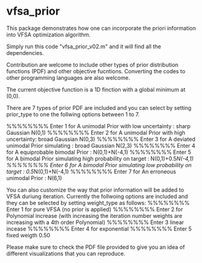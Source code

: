 # vfsa_prior

This package demonstrates how one can incorporate the priori information into VFSA optimization algorithm. 

Simply run this code "vfsa_prior_v02.m" and it will find all the dependencies.

Contribution are welcome to include other types of prior distribution functions (PDF) and other objective fucntions.
Converting the codes to other programming languages are also welcome.

The current objective function is a 1D finction with a global minimum at (0,0).

There are 7 types of prior PDF are included and you can select by setting prior_type to one the follwing options between 1 to 7. 

%%%%%%%% Enter 1 for A unimodal Prior with low uncertainty :  sharp Gaussian N(0,1)
%%%%%%%% Enter 2 for A unimodal Prior with high uncertainty: broad Gaussian N(0,3)
%%%%%%%% Enter 3 for A deviated unimodal Prior simulating : broad Gaussian N(2,3)
%%%%%%%% Enter 4 for A equiprobable bimodal Prior : N(0,1)+N(-4,1)
%%%%%%%% Enter 5 for A bimodal Prior simulating high probability on target : N(0,1)+0.5*N(-4,1)
%%%%%%%% Enter 6 for A bimodal Prior simulating low probability on target : 0.5*N(0,1)+N(-4,1)
%%%%%%%% Enter 7 for An erroneous unimodal Prior  : N(6,1)


You can also customize the way that prior information will be added to VFSA duriung iteration. Currently the follwoing options are included and they can be selected by setting weight_type as follows:
%%%%%%%% Enter 1 for pure VFSA (no prior is applied)
%%%%%%%% Enter 2 for Polynomial increase (with increasing the iteration number weights are increasing with a 4th order Polynomial)
%%%%%%%% Enter 3 linear incease 
%%%%%%%% Enter 4 for exponential
%%%%%%%% Enter 5 fixed weigth 0.50 


Please make sure to check the PDF file provided to give you an idea of different visualizations that you can reproduce.



